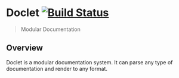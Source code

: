 # Doclet [![Build Status][travis-ci-img]][travis-ci-url]

> Modular Documentation

## Overview

Doclet is a modular documentation system. It can parse any type of documentation
and render to any format.

[travis-ci-img]: https://travis-ci.org/mwbrooks/cordova-labs.png?branch=doclet
[travis-ci-url]: https://travis-ci.org/mwbrooks/cordova-labs

